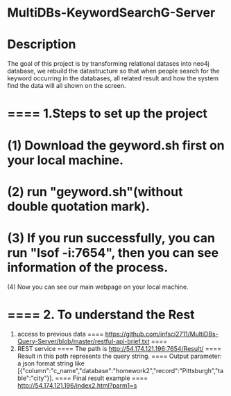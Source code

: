 # MultiDBs-KeywordSearchG-Server


Description
====
The goal of this project is by transforming relational datases into neo4j database, we rebuild the datastructure so that when people search for the keyword occurring in the databases, all related result and how the system find the data will all shown on the screen.

====
1.Steps to set up the project
====
(1) Download the geyword.sh first on your local machine.
====
(2) run "geyword.sh"(without double quotation mark).
====
(3) If you run successfully, you can run "lsof -i:7654", then you can see information of the process.
====
(4) Now you can see our main webpage on your local machine.

====
2. To understand the Rest
====
1) access to previous data
====
https://github.com/infsci2711/MultiDBs-Query-Server/blob/master/restful-api-brief.txt
====
2) REST service
====
The path is http://54.174.121.196:7654/Result/ 
====
Result in this path represents the query string. 
====
Output parameter: a json format string like [{"column":"c_name","database":"homework2","record":"Pittsburgh","table":"city"}].
====
Final result example
====
http://54.174.121.196/index2.html?parm1=s

